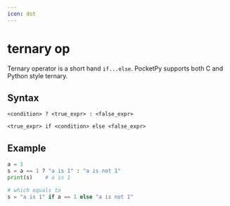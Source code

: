 ```yaml
---
icon: dot
---
```


# ternary op

Ternary operator is a short hand `if...else`.
PocketPy supports both C and Python style ternary.


## Syntax

```
<condition> ? <true_expr> : <false_expr>
```

```
<true_expr> if <condition> else <false_expr>
```

## Example

```python
a = 1
s = a == 1 ? "a is 1" : "a is not 1"
print(s)    # a is 1

# which equals to
s = "a is 1" if a == 1 else "a is not 1"
```